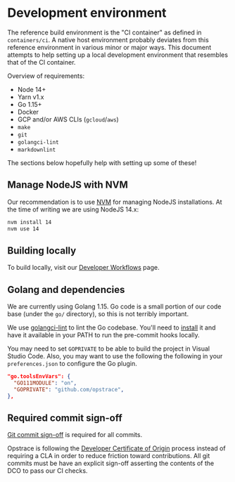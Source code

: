 # Development environment

The reference build environment is the "CI container" as defined in `containers/ci`.
A native host environment probably deviates from this reference environment in various minor or major ways.
This document attempts to help setting up a local development environment that resembles that of the CI container.

Overview of requirements:

* Node 14+
* Yarn v1.x
* Go 1.15+
* Docker
* GCP and/or AWS CLIs (`gcloud`/`aws`)
* `make`
* `git`
* `golangci-lint`
* `markdownlint`

The sections below hopefully help with setting up some of these!

## Manage NodeJS with NVM

Our recommendation is to use [NVM](https://github.com/nvm-sh/nvm) for managing NodeJS installations.
At the time of writing we are using NodeJS 14.x:

```bash
nvm install 14
nvm use 14
```

## Building locally

To build locally, visit our [Developer Workflows](./workflows.md#local-checkout-build-artifacts-and-create-a-cluster) page.

## Golang and dependencies

We are currently using Golang 1.15.
Go code is a small portion of our code base (under the `go/` directory), so this is not terribly important.

We use [golangci-lint](https://golangci-lint.run/) to lint the Go codebase.
You'll need to [install](https://golangci-lint.run/usage/install/#local-installation) it and have it available in your PATH to run the pre-commit hooks locally.

You may need to set `GOPRIVATE` to be able to build the project in Visual Studio Code.
Also, you may want to use the following   the following in your `preferences.json` to configure the Go plugin.

```json
"go.toolsEnvVars": {
  "GO111MODULE": "on",
  "GOPRIVATE": "github.com/opstrace",
},
```

## Required commit sign-off

[Git commit sign-off](https://git-scm.com/docs/git-commit#Documentation/git-commit.txt---signoff) is required for all commits.

Opstrace is following the [Developer Certificate of Origin](https://developercertificate.org) process instead of requiring a CLA in order to reduce friction toward contributions. All git commits must be have an explicit sign-off asserting the contents of the DCO to pass our CI checks.
